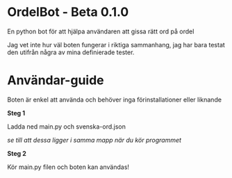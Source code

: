 # OrdelBot - Beta 0.1.0
En python bot för att hjälpa användaren att gissa rätt ord på ordel

Jag vet inte hur väl boten fungerar i riktiga sammanhang, jag har bara testat den utifrån några av mina definierade tester.

# Användar-guide
Boten är enkel att använda och behöver inga förinstallationer eller liknande

**Steg 1**

Ladda ned main.py och svenska-ord.json

_se till att dessa ligger i samma mapp när du kör programmet_

**Steg 2**

Kör main.py filen och boten kan användas!
